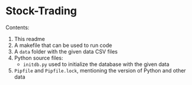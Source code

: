 # Stock-Trading

Contents:

1. This readme
2. A makefile that can be used to run code
3. A `data` folder with the given data CSV files
4. Python source files:
    - `initdb.py` used to initialize the database with the given data
5. `Pipfile` and `Pipfile.lock`, mentioning the version of Python and other data